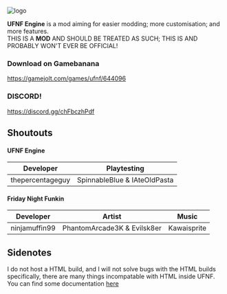 ![logo](https://github.com/thepercentageguy/Unnamed-FNF-Engine/blob/master/logo.png?raw=true)

**UFNF Engine** is a mod aiming for easier modding; more customisation; and more features.<br>
THIS IS A **MOD** AND SHOULD BE TREATED AS SUCH; THIS IS AND PROBABLY WON'T EVER BE OFFICIAL!

### Download on Gamebanana
https://gamejolt.com/games/ufnf/644096
### DISCORD!
https://discord.gg/chFbczhPdf

## Shoutouts
#### UFNF Engine
|Developer|Playtesting|
|---------|-----------|
|thepercentageguy|SpinnableBlue & IAteOldPasta|

#### Friday Night Funkin
|Developer|Artist|Music|
|---------|------|-----|
|ninjamuffin99|PhantomArcade3K & Evilsk8er|Kawaisprite|

## Sidenotes
I do not host a HTML build, and I will not solve bugs with the HTML builds specifically, there are many things incompatable with HTML inside UFNF. <br>
You can find some documentation [here](https://github.com/thepercentageguy/Unnamed-FNF-Engine/tree/master/documentation)
